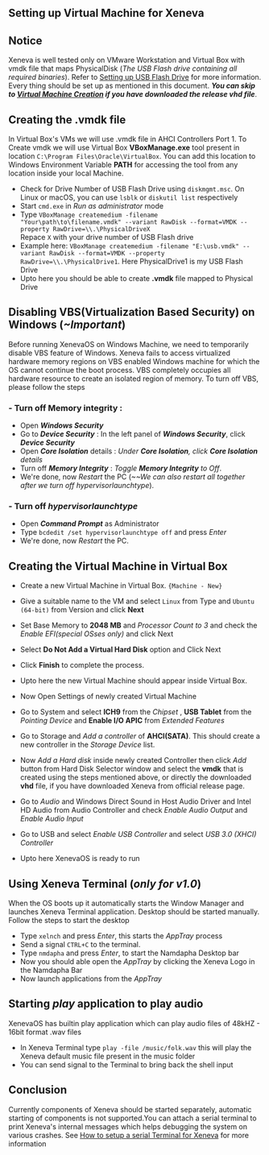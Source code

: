 ## Setting up Virtual Machine for Xeneva

## Notice

Xeneva is well tested only on VMware Workstation and Virtual Box with vmdk file that maps PhysicalDisk (_The USB Flash drive containing all required binaries_). Refer to [Setting up USB Flash Drive](BuildInstructions.md) for more information. Every thing should be set up as mentioned in this document. ***You can skip to [Virtual Machine Creation](#creating-the-virtual-machine-in-virtual-box) if you have downloaded the release vhd file***.

## Creating the .vmdk file 

In Virtual Box's VMs we will use .vmdk file in AHCI Controllers Port 1. To Create vmdk we will use Virtual Box __VBoxManage.exe__ tool present in location ```C:\Program Files\Oracle\VirtualBox```. You can add this location to Windows Environment Variable __PATH__ for accessing the tool from any location inside your local Machine.<br>
- Check for Drive Number of USB Flash Drive using ```diskmgmt.msc```. On Linux or macOS, you can use ```lsblk``` or ```diskutil list``` respectively <br>
- Start ```cmd.exe``` in _Run as administrator_ mode <br>
- Type ```VBoxManage createmedium -filename "Your\path\to\filename.vmdk" --variant RawDisk --format=VMDK --property RawDrive=\\.\PhysicalDriveX```<br>
Repace ```X``` with your drive number of USB Flash drive
- Example here:
```VBoxManage createmedium -filename "E:\usb.vmdk" --variant RawDisk --format=VMDK --property RawDrive=\\.\PhysicalDrive1```. Here PhysicalDrive1 is my USB Flash Drive<br>
- Upto here you should be able to create __.vmdk__ file mapped to Physical Drive 

## Disabling VBS(Virtualization Based Security) on Windows (_~Important_)
Before running XenevaOS on Windows Machine, we need to temporarily disable VBS feature of Windows. Xeneva fails to access virtualized hardware memory regions on VBS enabled Windows machine for which the OS cannot continue the boot process. VBS completely occupies all hardware resource to create an isolated region of memory. To turn off VBS, please follow the steps 

### - Turn off Memory integrity :
- Open _**Windows Security**_
- Go to _**Device Security**_ : In the left panel of _**Windows Security**_, click _**Device Security**_
- Open _**Core Isolation**_ details : _Under _**Core Isolation**_, click _**Core Isolation**_ details_
- Turn off _**Memory Integrity**_ : _Toggle _**Memory Integrity**_ to Off_.
- We're done, now _Restart_ the PC (_~~We can also restart all together after we turn off hypervisorlaunchtype_).

### - Turn off _hypervisorlaunchtype_
- Open _**Command Prompt**_ as Administrator
- Type ` bcdedit /set hypervisorlaunchtype off ` and press _Enter_
- We're done, now _Restart_ the PC.


## Creating the Virtual Machine in Virtual Box
- Create a new Virtual Machine in Virtual Box. ```{Machine - New}```
- Give a suitable name to the VM and select ```Linux``` from Type and ```Ubuntu (64-bit)``` from Version and click __Next__
- Set Base Memory to __2048 MB__ and _Processor Count to 3_ and check the _Enable EFI(special OSses only)_ and click Next
- Select __Do Not Add a Virtual Hard Disk__ option and Click Next
- Click __Finish__ to complete the process.
- Upto here the new Virtual Machine should appear inside Virtual Box. 
- Now Open Settings of newly created Virtual Machine
- Go to System and select __ICH9__ from the _Chipset_ , __USB Tablet__ from the _Pointing Device_ and __Enable I/O APIC__ from _Extended Features_
- Go to Storage and _Add a controller_ of __AHCI(SATA)__. This should create a new controller in the _Storage Device_ list.
- Now _Add a Hard disk_ inside newly created Controller then click _Add_ button from Hard Disk Selector window and select the __vmdk__ that is created using the steps mentioned above, or directly the downloaded __vhd__ file, if you have downloaded Xeneva from official release page.

- Go to _Audio_ and Windows Direct Sound in Host Audio Driver and Intel HD Audio from Audio Controller and check _Enable Audio Output_ and _Enable Audio Input_
- Go to USB and select _Enable USB Controller_ and select _USB 3.0 (XHCI) Controller_
- Upto here XenevaOS is ready to run

## Using Xeneva Terminal (_only for v1.0_)
When the OS boots up it automatically starts the Window Manager and launches Xeneva Terminal application. Desktop should be started manually. Follow the steps to start the desktop
- Type ```xelnch``` and press _Enter_, this starts the _AppTray_ process
- Send a signal ```CTRL+C``` to the terminal. 
- Type ```nmdapha``` and press _Enter_, to start the Namdapha Desktop bar
- Now you should able open the _AppTray_ by clicking the Xeneva Logo in the Namdapha Bar 
- Now launch applications from the _AppTray_

## Starting _play_ application to play audio
XenevaOS has builtin play application which can play audio files of 48kHZ - 16bit format .wav files
- In Xeneva Terminal type ```play -file /music/folk.wav``` this will play the Xeneva default music file present in the music folder
- You can send signal to the Terminal to bring back the shell input

## Conclusion
Currently components of Xeneva should be started separately, automatic starting of components is not supported.You can attach a serial terminal to print Xeneva's internal messages which helps debugging the system on various crashes. See [How to setup a serial Terminal for Xeneva](SerialTerminalAttach.md) for more information
